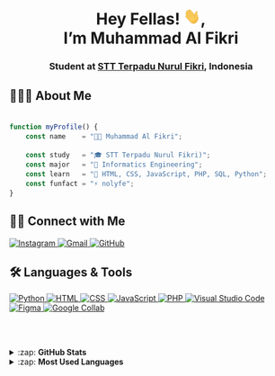<div align="center">
  <h1>Hey Fellas! <img src="https://github.com/ABSphreak/ABSphreak/blob/master/gifs/Hi.gif" width="30px" height="30px">,<br/>I’m Muhammad Al Fikri</h1>
  <h3>Student at <a href="https://nurulfikri.ac.id/" title="STT Terpadu Nurul Fikri">STT Terpadu Nurul Fikri</a>, Indonesia</h3>
</div>

## 👨🏻‍💻 About Me

```javascript

function myProfile() {
    const name    = "👋🏻 Muhammad Al Fikri";
        
    const study   = "🎓 STT Terpadu Nurul Fikri)";
    const major   = "📖 Informatics Engineering";
    const learn   = "🌱 HTML, CSS, JavaScript, PHP, SQL, Python";
    const funfact = "⚡ nolyfe";
}
```

## 🤝🏻 Connect with Me

<p>
  <a href="https://instagram.com/alfkri_" title="Instagram">
    <img src="https://upload.wikimedia.org/wikipedia/commons/e/e7/Instagram_logo_2016.svg" alt="Instagram" height="40" width="40"> 
  </a>
  <a href="mailto:alfkri28@gmail.com" title="Gmail">
    <img src="https://api.iconify.design/logos/google-gmail.svg" alt="Gmail" height="40" width="40"> 
  </a>
  <a href="https://github.com/alfkri" title="GitHub">
    <img src="https://api.iconify.design/bi/github.svg?color=%235c6bc0" alt="GitHub" height="40" width="40"> 
  </a>
</p>


## 🛠 Languages & Tools 

<div>
  <a href="https://www.python.org" title="Python">
    <img src="https://api.iconify.design/logos/python.svg" alt="Python" height="40" width="40"> 
  </a>
  <a href="https://www.w3schools.com/html" title="HTML">
    <img src="https://api.iconify.design/vscode-icons/file-type-html.svg" alt="HTML" height="40" width="40"> 
  </a>
  <a href="https://www.w3schools.com/css" title="CSS">
    <img src="https://api.iconify.design/vscode-icons/file-type-css.svg" alt="CSS" height="40" width="40"> 
  </a>
  <a href="https://www.javascript.com" title="JavaScript">
    <img src="https://api.iconify.design/logos/javascript.svg" alt="JavaScript" height="40" width="40"> 
  </a>  <a href="https://www.php.net" title="PHP">
    <img src="https://api.iconify.design/logos/php.svg" alt="PHP" height="40" width="40"> 
  </a>
   <a href="https://code.visualstudio.com" title="Visual Studio Code">
    <img src="https://api.iconify.design/logos/visual-studio-code.svg" alt="Visual Studio Code" height="40" width="40"> 
  </a>
  <a href="https://www.figma.com" title="Figma">
    <img src="https://api.iconify.design/logos/figma.svg" alt="Figma" height="40" width="40"> 
  </a>
  <a href="https://colab.research.google.com" title="Google Collab">
    <img src="https://colab.research.google.com/img/colab_favicon_256px.png" alt="Google Collab" height="40" width="40"> 
  </a>
</div>

<br/><br/>

<details>
  <summary>:zap: <strong>GitHub Stats</strong></summary>

  <img height="180em" src="https://github-readme-stats-eight-theta.vercel.app/api?username=alfkri&show_icons=true&theme=algolia&include_all_commits=true&count_private=true"/>

</details>


<details>
  <summary>:zap: <strong>Most Used Languages</strong></summary>

  <img  height="180em" src="https://github-readme-stats-eight-theta.vercel.app/api/top-langs/?username=alfkri&layout=compact&langs_count=8&theme=algolia"/>

</details>
  
